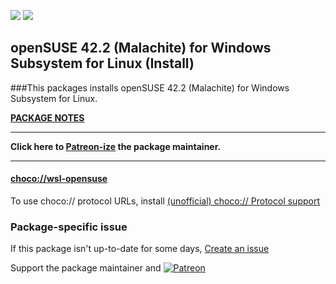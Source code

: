 [![](https://img.shields.io/chocolatey/v/wsl-opensuse?color=green&label=wsl-opensuse)](https://chocolatey.org/packages/wsl-opensuse) [![](https://img.shields.io/chocolatey/dt/wsl-opensuse)](https://chocolatey.org/packages/wsl-opensuse)

## openSUSE 42.2 (Malachite) for Windows Subsystem for Linux (Install)

###This packages installs openSUSE 42.2 (Malachite) for Windows Subsystem for Linux.
	
**[PACKAGE NOTES](https://github.com/bcurran3/ChocolateyPackages/blob/master/wsl-opensuse/readme.md)**

***
**Click here to [Patreon-ize](https://www.patreon.com/bcurran3) the package maintainer.**
***

#### [choco://wsl-opensuse](choco://wsl-opensuse)
To use choco:// protocol URLs, install [(unofficial) choco:// Protocol support ](https://chocolatey.org/packages/choco-protocol-support)

### Package-specific issue
If this package isn't up-to-date for some days, [Create an issue](https://github.com/tunisiano187/Chocolatey-packages/issues/new/choose)

Support the package maintainer and [![Patreon](https://cdn.jsdelivr.net/gh/tunisiano187/Chocolatey-packages@d15c4e19c709e7148588d4523ffc6dd3cd3c7e5e/icons/patreon.png)](https://www.patreon.com/tunisiano)
